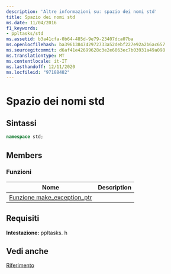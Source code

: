 ```yaml
---
description: 'Altre informazioni su: spazio dei nomi std'
title: Spazio dei nomi std
ms.date: 11/04/2016
f1_keywords:
- ppltasks/std
ms.assetid: b3a41cfa-0b64-485d-9e79-23407dca07ba
ms.openlocfilehash: ba3961384742972733a52debf227e92a2b6ac657
ms.sourcegitcommit: d6af41e42699628c3e2e6063ec7b03931a49a098
ms.translationtype: MT
ms.contentlocale: it-IT
ms.lasthandoff: 12/11/2020
ms.locfileid: "97188482"
---
```

# <a name="std-namespace"></a>Spazio dei nomi std

## <a name="syntax"></a>Sintassi

```cpp
namespace std;
```

## <a name="members"></a>Members

### <a name="functions"></a>Funzioni

|Nome|Description|
|----------|-----------------|
|[Funzione make_exception_ptr](make-exception-ptr-function.md)||

## <a name="requirements"></a>Requisiti

**Intestazione:** ppltasks. h

## <a name="see-also"></a>Vedi anche

[Riferimento](reference-concurrency-runtime.md)
